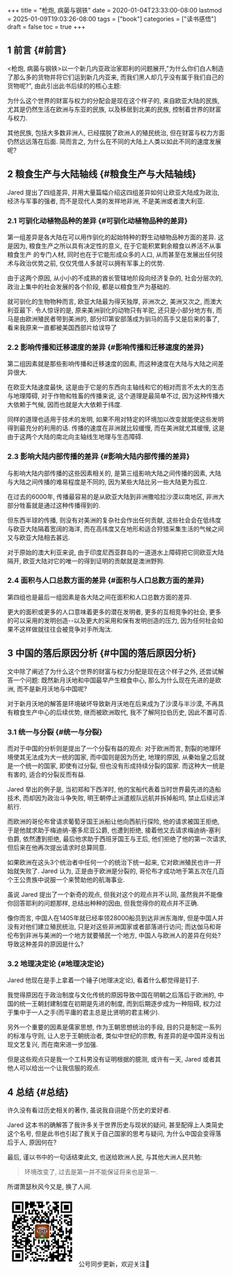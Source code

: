 +++
title = "枪炮, 病菌与钢铁"
date = 2020-01-04T23:33:00-08:00
lastmod = 2025-01-09T19:03:26-08:00
tags = ["book"]
categories = ["读书感悟"]
draft = false
toc = true
+++

## <span class="section-num">1</span> 前言 {#前言}

&lt;枪炮, 病菌与钢铁&gt;以一个新几内亚政治家耶利的问题展开,"为什么你们白人制造了那么多的货物并将它们运到新几内亚来,
而我们黑人却几乎没有属于我们自己的货物呢?",
由此引出此书后续的的核心主题:

为什么这个世界的财富与权力的分配会是现在这个样子的, 来自欧亚大陆的民族,
尤其是仍然生活在欧洲与东亚的民族, 以及移居到北美的民族,
控制着世界的财富与权力.

其他民族, 包括大多数非洲人, 已经摆脱了欧洲人的殖民统治, 但在财富与权力方面仍然远远落在后面.
简而言之, 为什么在不同的大陆上人类以如此不同的速度发展呢?


## <span class="section-num">2</span> 粮食生产与大陆轴线 {#粮食生产与大陆轴线}

Jared 提出了四组差异, 并用大量篇幅介绍这四组差异如何让欧亚大陆成为政治,
经济与军事的强者, 而不是现代人类的发祥地非洲, 不是美洲或者澳大利亚.


### <span class="section-num">2.1</span> 可驯化动植物品种的差异 {#可驯化动植物品种的差异}

第一组差异是各大陆在可以用作驯化的起始特种的野生动植物品种方面的差异.
这是因为, 粮食生产之所以具有决定性的意义,
在于它能积累剩余粮食以养活不从事粮食生产 的专门人材,
同时也在于它能形成众多的人口, 从而甚至在发展出任何技术与政治优势之前,
仅仅凭借人多就可以拥有军事上的优势.

由于这两个原因,
从小小的不成熟的酋长管辖地阶段向经济复杂的, 社会分层次的,
政治上集中的社会发展的各个阶段, 都是以粮食生产为基础的.

就可驯化的生物物种而言, 欧亚大陆最为得天独厚, 非洲次之, 美洲又次之,
而澳大利亚最下. 令人惊讶的是, 原来美洲驯化的动物只有羊驼,
还只是小部分地方有, 而马是由欧洲殖民者带到美洲的,
部分印第安部落成为驯马的高手又是后来的事了,
看来我原来一直都被美国西部片给误导了


### <span class="section-num">2.2</span> 影响传播和迁移速度的差异 {#影响传播和迁移速度的差异}

第二组因素就是那些影响传播和迁移速度的因素,
而这种速度在大陆与大陆之间差异很大.

在欧亚大陆速度最快, 这是由于它是的东西向主轴线和它的相对而言不太大的生态与地理障碍,
对于作物和牲畜的传播来说, 这个道理是最简单不过,
因为这种传播大大依赖于气候, 因而也就是大大依赖于纬度.

同样的道理也适用于技术的发明,
如果不用对特定的环境加以改变就能使这些发明得到最充分的利用的话.
传播的速度在非洲就比较缓慢, 而在美洲就尤其缓慢,
这是由于这两个大陆的南北向主轴线生地理与生态障碍.


### <span class="section-num">2.3</span> 影响大陆内部传播的差异 {#影响大陆内部传播的差异}

与影响大陆内部传播的这些因素相关的, 是第三组影响大陆之间传播的因素,
大陆与大陆之间传播的难易程度是不同的, 因为某些大陆比另一些大陆更为孤立.

在过去的6000年, 传播最容易的是从欧亚大陆到非洲撒哈拉沙漠以南地区,
非洲大部分牲畜就是通过这种传播得到的.

但东西半球的传播,
则没有对美洲的复杂社会作出任何贡献,
这些社会会在低纬度与欧亚大陆隔着宽阔的海洋,
而在高纬度又在地形和适合狩猎采集生活的气候之间又与欧亚大陆相去甚远.

对于原始的澳大利亚来说,
由于印度尼西亚群岛的一道道水上障碍把它同欧亚大陆隔开,
欧亚大陆对它的唯一的得到证明的贡献就是澳洲野狗.


### <span class="section-num">2.4</span> 面积与人口总数方面的差异 {#面积与人口总数方面的差异}

第四组也是最后一组因素是各大陆之间在面积和人口总数方面的差异.

更大的面积或更多的人口意味着更多的潜在发明者, 更多的互相竞争的社会,
更多的可以采用的发明创造--以及更大的采用和保有发明创造的压力,
因为任何社会如果不这样做就往往会被竞争对手所淘汰.


## <span class="section-num">3</span> 中国的落后原因分析 {#中国的落后原因分析}

文中除了阐述了为什么这个世界的财富与权力分配是现在这个样子之外,
还尝试解答一个问题: 既然新月沃地和中国最早产生粮食中心,
那么为什么现在先进的是欧洲, 而不是新月沃地与中国呢?

对于新月沃地的解答是环境破坏导致新月沃地在后来成为了沙漠与半沙漠,
不再具有粮食生产中心的后续优势, 继而被欧洲取代, 我不了解阿拉伯历史,
因此不置可否.


### <span class="section-num">3.1</span> 统一与分裂 {#统一与分裂}

而对于中国的分析则是提出了一个分裂有益的观点: 对于欧洲而言,
割裂的地理环境使其无法成为大一统的国家, 而中国则是因为历史, 地理的原因,
从秦始皇之后就是一个统一的国家, 即使有过分裂,
但也没有形成持续分裂的国家. 而这种大一统是有害的, 适合的分裂反而有益.

Jared 举出的例子是, 当初郑和下西洋时,
他的宝船代表着当时世界最先进的造船技术, 而却因为政治斗争失败,
明王朝停止派遣舰队远航并拆掉船坞, 禁止后续远洋航行.

而欧洲的哥伦布曾请求葡萄牙国王派船让他向西航行探险, 他的请求被国王拒绝,
于是他就求助于梅迪纳-塞多尼亚公爵, 也遭到拒绝,
接着他又去请求梅迪纳-塞利伯爵, 依然遭到拒绝,
最后他求助于西班牙国王与王后, 他们拒绝了他的第一次请求,
但后来在他再次提出请求时总算同意.

如果欧洲在这头3个统治者中任何一个的统治下统一起来,
它对欧洲殖民也许一开始就失败了. Jared 认为, 正是由于欧洲是分裂的,
哥伦布才成功地于第五次在几百个王公贵族中说服一个来赞助他的航海事业.

虽说 Jared 提出了一个新奇的观点, 但我对这个的观点并不认同,
虽然我并不能像你回答耶利的问题那样, 总结出种种的因由,
但我觉得你的观点并不正确.

像你而言, 中国人在1405年就已经率领28000船员到达非洲东海岸,
但是中国人并没有对他们建立殖民统治, 只是对这些非洲国家或者部落进行访问;
而达伽马和哥伦布到非洲与美洲的一个地方就要殖民一个地方,
中国人与欧洲人的差异在何处? 导致这种差异的原因是什么?


### <span class="section-num">3.2</span> 地理决定论 {#地理决定论}

Jared 他现在是手上拿着一个锤子(地理决定论), 看着什么都觉得是钉子.

我觉得原因在于政治制度与文化传统的原因导致中国在明朝之后落后于欧洲的,
中国的统一王朝封建制度在初期是先进的制度, 而到后期逐步成为一种阻碍,
权力过于集中于一人之手(而平庸的君主总是比贤明的君主稀少).

另外一个重要的因素是儒家思想, 作为王朝思想统治的手段,
目的只是制定一系列的标准与守则, 让人忠于王朝统治者, 类似中世纪的宗教,
有差异的是中国并没有出现文艺复兴, 而在南宋进一步加强.

但是这些观点只是我一个工科男没有证明根据的臆测, 或许有一天, Jared
或者其他人可以给出一个让我信服的观点.


## <span class="section-num">4</span> 总结 {#总结}

许久没有看过历史相关的著作, 虽说我自诩是个历史的爱好者.

Jared 这本书的确解答了我许多关于世界历史与现状的疑问,
甚至配得上人类简史这个名号, 但是此书也引起了我关于自己国家的思考与疑问,
为什么中国会变得落后于人, 原因何在?

最后, 谨以书中的一句话结束此文, 也送给欧洲人民, 与其他大洲人民共勉:

> 环境改变了, 过去是第一并不能保证将来也是第一.

所谓萧瑟秋风今又是, 换了人间.

<div center class="qr-container">
<img src="/ox-hugo/qrcode_gh_e06d750e626f_1.jpg" alt="qrcode_gh_e06d750e626f_1.jpg" width="160px" height="160px" center="t" class="qr-container" />
公号同步更新，欢迎关注👻
</div>

